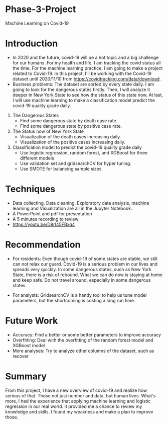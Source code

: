 # Phase-3-Project
Machine Learning on Covid-19
# Introduction
* In 2020 and the future, covid-19 will be a hot topic and a big challenge for our humans. For my health and life, I am tracking the covid status all the time. For the machine learning practice, I am going to make a project related to Covid-19. In this project, I'll be working with the Covid-19 dataset until 2020/11/10 from https://covidtracking.com/data/download. 
* Business problems: The dataset are sorted by every state daily. I am going to look for the dangerous states firstly. Then, I will analyze it deeper in New York State to see how the status of this state now. At last, I will use machine learning to make a classification model predict the covid-19 quality grade daily. 
1. The Dangerous States
    * Find some dangerous state by death case rate. 
    * Find some dangerous state by positive case rate.
2. The Status now of New York State
    * Visualization of the death cases increasing daily.
    * Visualization of the positive cases increasing daily.
3. Classification model to predict the covid-19 quality grade daily
    * Use logistic regression, random forest, and XGBoost for three different models
    * Use validation set and gridsearchCV for hyper tuning.
    * Use SMOTE for balancing sample sizes

# Techniques
* Data collecting, Data cleaning, Exploratory data analysis, machine learning and Visualization are all in the Jupyter Notebook.
* A PowerPoint and pdf for presentation
* A 5 minutes recording to review
* https://youtu.be/D8rI45FBxq4

# Recommendation
* For residents: Even though covid-19 of some states are stable, we still can not relax our guard. Covid-19 is a serious problem in our lives and spreads very quickly. In some dangerous states, such as New York State, there is a risk of rebound. What we can do now is staying at home and keep safe. Do not travel around, especially in some dangerous states.

* For analysts: GridsearchCV is a handy tool to help us tune model parameters, but the shortcoming is costing a long run time.

# Future Work
* Accuracy: Find a better or some better parameters to improve accuracy
* Overfitting: Deal with the overfitting of the random forest model and XGBoost model
* More analyses: Try to analyze other columns of the dataset, such as recover
 
# Summary
From this project, I have a new overview of covid-19 and realize how serious of that. Those not just number and data, but human lives. What's more, I had the experience that applying machine learning and logistic regression in our real world. It provided me a chance to review my knowledge and skills. I found my weakness and make a plan to improve those.
